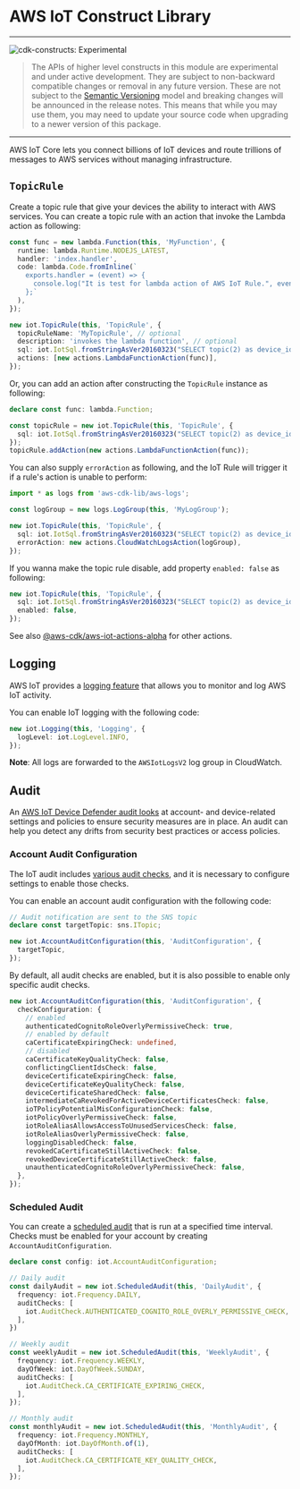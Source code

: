 # AWS IoT Construct Library
<!--BEGIN STABILITY BANNER-->

---

![cdk-constructs: Experimental](https://img.shields.io/badge/cdk--constructs-experimental-important.svg?style=for-the-badge)

> The APIs of higher level constructs in this module are experimental and under active development.
> They are subject to non-backward compatible changes or removal in any future version. These are
> not subject to the [Semantic Versioning](https://semver.org/) model and breaking changes will be
> announced in the release notes. This means that while you may use them, you may need to update
> your source code when upgrading to a newer version of this package.

---

<!--END STABILITY BANNER-->

AWS IoT Core lets you connect billions of IoT devices and route trillions of
messages to AWS services without managing infrastructure.

## `TopicRule`

Create a topic rule that give your devices the ability to interact with AWS services.
You can create a topic rule with an action that invoke the Lambda action as following:

```ts
const func = new lambda.Function(this, 'MyFunction', {
  runtime: lambda.Runtime.NODEJS_LATEST,
  handler: 'index.handler',
  code: lambda.Code.fromInline(`
    exports.handler = (event) => {
      console.log("It is test for lambda action of AWS IoT Rule.", event);
    };`
  ),
});

new iot.TopicRule(this, 'TopicRule', {
  topicRuleName: 'MyTopicRule', // optional
  description: 'invokes the lambda function', // optional
  sql: iot.IotSql.fromStringAsVer20160323("SELECT topic(2) as device_id, timestamp() as timestamp FROM 'device/+/data'"),
  actions: [new actions.LambdaFunctionAction(func)],
});
```

Or, you can add an action after constructing the `TopicRule` instance as following:

```ts
declare const func: lambda.Function;

const topicRule = new iot.TopicRule(this, 'TopicRule', {
  sql: iot.IotSql.fromStringAsVer20160323("SELECT topic(2) as device_id, timestamp() as timestamp FROM 'device/+/data'"),
});
topicRule.addAction(new actions.LambdaFunctionAction(func));
```

You can also supply `errorAction` as following,
and the IoT Rule will trigger it if a rule's action is unable to perform:

```ts
import * as logs from 'aws-cdk-lib/aws-logs';

const logGroup = new logs.LogGroup(this, 'MyLogGroup');

new iot.TopicRule(this, 'TopicRule', {
  sql: iot.IotSql.fromStringAsVer20160323("SELECT topic(2) as device_id, timestamp() as timestamp FROM 'device/+/data'"),
  errorAction: new actions.CloudWatchLogsAction(logGroup),
});
```

If you wanna make the topic rule disable, add property `enabled: false` as following:

```ts
new iot.TopicRule(this, 'TopicRule', {
  sql: iot.IotSql.fromStringAsVer20160323("SELECT topic(2) as device_id, timestamp() as timestamp FROM 'device/+/data'"),
  enabled: false,
});
```

See also [@aws-cdk/aws-iot-actions-alpha](https://docs.aws.amazon.com/cdk/api/v2/docs/aws-iot-actions-alpha-readme.html) for other actions.

## Logging

AWS IoT provides a [logging feature](https://docs.aws.amazon.com/iot/latest/developerguide/configure-logging.html) that allows you to monitor and log AWS IoT activity.

You can enable IoT logging with the following code:

```ts
new iot.Logging(this, 'Logging', {
  logLevel: iot.LogLevel.INFO,
});
```

**Note**: All logs are forwarded to the `AWSIotLogsV2` log group in CloudWatch.

## Audit

An [AWS IoT Device Defender audit looks](https://docs.aws.amazon.com/iot-device-defender/latest/devguide/device-defender-audit.html) at account- and device-related settings and policies to ensure security measures are in place.
An audit can help you detect any drifts from security best practices or access policies.

### Account Audit Configuration

The IoT audit includes [various audit checks](https://docs.aws.amazon.com/iot-device-defender/latest/devguide/device-defender-audit-checks.html), and it is necessary to configure settings to enable those checks.

You can enable an account audit configuration with the following code:

```ts
// Audit notification are sent to the SNS topic
declare const targetTopic: sns.ITopic;

new iot.AccountAuditConfiguration(this, 'AuditConfiguration', {
  targetTopic,
});
```

By default, all audit checks are enabled, but it is also possible to enable only specific audit checks.

```ts
new iot.AccountAuditConfiguration(this, 'AuditConfiguration', {
  checkConfiguration: {
    // enabled
    authenticatedCognitoRoleOverlyPermissiveCheck: true,
    // enabled by default
    caCertificateExpiringCheck: undefined,
    // disabled
    caCertificateKeyQualityCheck: false,
    conflictingClientIdsCheck: false,
    deviceCertificateExpiringCheck: false,
    deviceCertificateKeyQualityCheck: false,
    deviceCertificateSharedCheck: false,
    intermediateCaRevokedForActiveDeviceCertificatesCheck: false,
    ioTPolicyPotentialMisConfigurationCheck: false,
    iotPolicyOverlyPermissiveCheck: false,
    iotRoleAliasAllowsAccessToUnusedServicesCheck: false,
    iotRoleAliasOverlyPermissiveCheck: false,
    loggingDisabledCheck: false,
    revokedCaCertificateStillActiveCheck: false,
    revokedDeviceCertificateStillActiveCheck: false,
    unauthenticatedCognitoRoleOverlyPermissiveCheck: false,
  },
});
```

### Scheduled Audit

You can create a [scheduled audit](https://docs.aws.amazon.com/iot-device-defender/latest/devguide/AuditCommands.html#device-defender-AuditCommandsManageSchedules) that is run at a specified time interval. Checks must be enabled for your account by creating `AccountAuditConfiguration`.

```ts
declare const config: iot.AccountAuditConfiguration;

// Daily audit
const dailyAudit = new iot.ScheduledAudit(this, 'DailyAudit', {
  frequency: iot.Frequency.DAILY,
  auditChecks: [
    iot.AuditCheck.AUTHENTICATED_COGNITO_ROLE_OVERLY_PERMISSIVE_CHECK,
  ],
})

// Weekly audit
const weeklyAudit = new iot.ScheduledAudit(this, 'WeeklyAudit', {
  frequency: iot.Frequency.WEEKLY,
  dayOfWeek: iot.DayOfWeek.SUNDAY,
  auditChecks: [
    iot.AuditCheck.CA_CERTIFICATE_EXPIRING_CHECK,
  ],
});

// Monthly audit
const monthlyAudit = new iot.ScheduledAudit(this, 'MonthlyAudit', {
  frequency: iot.Frequency.MONTHLY,
  dayOfMonth: iot.DayOfMonth.of(1),
  auditChecks: [
    iot.AuditCheck.CA_CERTIFICATE_KEY_QUALITY_CHECK,
  ],
});
```
